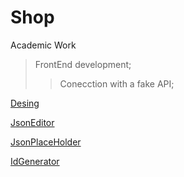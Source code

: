 # Shop
Academic Work

> FrontEnd development;
>> Conecction with a fake API;


[Desing](https://dribbble.com/shots/18876097-Grocery-Shop-UI)

[JsonEditor](https://jsoneditoronline.org/#left=local.yocafe&right=local.ponede)

[JsonPlaceHolder](https://jsonplaceholder.typicode.com/) 

[IdGenerator](https://www.uuidgenerator.net/version1)







